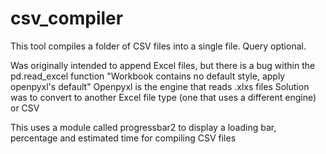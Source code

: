 # csv_compiler
This tool compiles a folder of CSV files into a single file.  Query optional.

Was originally intended to append Excel files, but there is a bug within the pd.read_excel function
"Workbook contains no default style, apply openpyxl's default"
Openpyxl is the engine that reads .xlxs files
Solution was to convert to another Excel file type (one that uses a different engine) or CSV

This uses a module called progressbar2 to display a loading bar, percentage and estimated time for compiling CSV files
